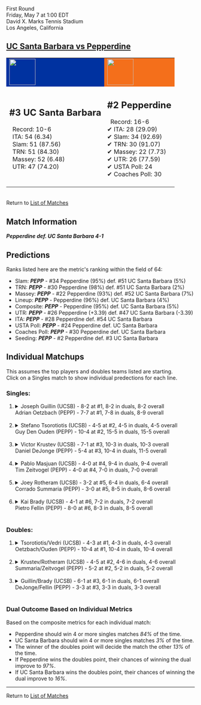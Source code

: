 First Round  
Friday, May 7 at 1:00 EDT  
David X. Marks Tennis Stadium  
Los Angeles, California  
## [UC Santa Barbara vs Pepperdine](https://www.ncaa.com/game/5833380)  

<table><tr style="background-color: #d9d9d9 !important"><td style="background-color: #0032A0 !important"><img src="https://www.ncaa.com/sites/default/files/images/logos/schools/u/uc-santa-barbara.70.png" width="70" height="70" /></td><td style="background-color: #F46F1B !important"><img src="https://www.ncaa.com/sites/default/files/images/logos/schools/p/pepperdine.70.png" width="70" height="70" /></td></tr><tr>
<td>  

<h2>#3 UC Santa Barbara</h2>  
&nbsp; Record: 10-6<br>  
&nbsp; ITA: 54 (6.34)<br>  
&nbsp; Slam: 51 (87.56)<br>  
&nbsp; TRN: 51 (84.30)<br>  
&nbsp; Massey: 52 (6.48)<br>  
&nbsp; UTR: 47 (74.20)<br>  
<br>  

</td>
<td>  

<h2>#2 Pepperdine</h2>  
&nbsp; Record: 16-6<br>  
&#10004; ITA: 28 (29.09)<br>  
&#10004; Slam: 34 (92.69)<br>  
&#10004; TRN: 30 (91.07)<br>  
&#10004; Massey: 22 (7.73)<br>  
&#10004; UTR: 26 (77.59)<br>  
&#10004; USTA Poll: 24<br>  
&#10004; Coaches Poll: 30<br>  
<br>  

</td>
</tr></table>  


<br>Return to [List of Matches](../index.md)  

## Match Information  
***Pepperdine def. UC Santa Barbara 4-1***  

## Predictions  

Ranks listed here are the metric's ranking within the field of 64:  
- Slam: ***PEPP*** - #34 Pepperdine (95%) def. #51 UC Santa Barbara (5%)  
- TRN: ***PEPP*** - #30 Pepperdine (98%) def. #51 UC Santa Barbara (2%)  
- Massey: ***PEPP*** - #22 Pepperdine (93%) def. #52 UC Santa Barbara (7%)  
- Lineup: ***PEPP*** - Pepperdine (96%) def. UC Santa Barbara (4%)  
- Composite: ***PEPP*** - Pepperdine (95%) def. UC Santa Barbara (5%)  
- UTR: ***PEPP*** - #26 Pepperdine (+3.39) def. #47 UC Santa Barbara (-3.39)  
- ITA: ***PEPP*** - #28 Pepperdine def. #54 UC Santa Barbara  
- USTA Poll: ***PEPP*** - #24 Pepperdine def. UC Santa Barbara  
- Coaches Poll: ***PEPP*** - #30 Pepperdine def. UC Santa Barbara  
- Seeding: ***PEPP*** - #2 Pepperdine def. #3 UC Santa Barbara  

## Individual Matchups  
This assumes the top players and doubles teams listed are starting.  
Click on a Singles match to show individual predections for each line.  

### Singles:  

<ol>
<li><details>
<summary markdown="span">Joseph Guillin (UCSB) - 8-2 at #1, 8-2 in duals, 8-2 overall<br>Adrian Oetzbach (PEPP) - 7-7 at #1, 7-8 in duals, 8-9 overall</summary>
<h4>Predictions</h4><ul>
<li>Slam: <b><i>UCSB</i></b> - Guillin (81%) def. Oetzbach (19%)</li>  
<li>TRN: <b><i>UCSB</i></b> - Guillin (83%) def. Oetzbach (17%)</li>  
<li>Massey: <b><i>UCSB</i></b> - Guillin (77%) def. Oetzbach (23%)</li>  
<li>UTR: <b><i>UCSB</i></b> - Guillin (75%) def. Oetzbach (25%)</li>  
<li>Composite: <b><i>UCSB</i></b> - Guillin (78%) def. Oetzbach (22%)</li>  
<li>ITA: <b><i>PEPP</i></b> - Oetzbach (5.20) def. Guillin (3.96)</li>  
</ul>
</details>&nbsp;</li>
<li><details>
<summary markdown="span">Stefano Tsorotiotis (UCSB) - 4-5 at #2, 4-5 in duals, 4-5 overall<br>Guy Den Ouden (PEPP) - 10-4 at #2, 15-5 in duals, 15-5 overall</summary>
<h4>Predictions</h4><ul>
<li>Slam: <b><i>PEPP</i></b> - Ouden (90%) def. Tsorotiotis (10%)</li>  
<li>TRN: <b><i>PEPP</i></b> - Ouden (97%) def. Tsorotiotis (3%)</li>  
<li>Massey: <b><i>PEPP</i></b> - Ouden (96%) def. Tsorotiotis (4%)</li>  
<li>UTR: <b><i>PEPP</i></b> - Ouden (96%) def. Tsorotiotis (4%)</li>  
<li>Composite: <b><i>PEPP</i></b> - Ouden (95%) def. Tsorotiotis (5%)</li>  
<li>ITA: <b><i>PEPP</i></b> - Ouden (2.60) def. Tsorotiotis (1.60)</li>  
</ul>
</details>&nbsp;</li>
<li><details>
<summary markdown="span">Victor Krustev (UCSB) - 7-1 at #3, 10-3 in duals, 10-3 overall<br>Daniel DeJonge (PEPP) - 5-4 at #3, 10-4 in duals, 11-5 overall</summary>
<h4>Predictions</h4><ul>
<li>Slam: <b><i>PEPP</i></b> - DeJonge (75%) def. Krustev (25%)</li>  
<li>TRN: <b><i>PEPP</i></b> - DeJonge (75%) def. Krustev (25%)</li>  
<li>Massey: <b><i>PEPP</i></b> - DeJonge (63%) def. Krustev (37%)</li>  
<li>UTR: <b><i>PEPP</i></b> - DeJonge (81%) def. Krustev (19%)</li>  
<li>Composite: <b><i>PEPP</i></b> - DeJonge (73%) def. Krustev (27%)</li>  
<li>ITA: <b><i>PEPP</i></b> - DeJonge (3.53) def. Krustev (2.71)</li>  
</ul>
</details>&nbsp;</li>
<li><details>
<summary markdown="span">Pablo Masjuan (UCSB) - 4-0 at #4, 9-4 in duals, 9-4 overall<br>Tim Zeitvogel (PEPP) - 4-0 at #4, 7-0 in duals, 7-0 overall</summary>
<h4>Predictions</h4><ul>
<li>Slam: <b><i>PEPP</i></b> - Zeitvogel (82%) def. Masjuan (18%)</li>  
<li>TRN: <b><i>PEPP</i></b> - Zeitvogel (82%) def. Masjuan (18%)</li>  
<li>Massey: <b><i>PEPP</i></b> - Zeitvogel (84%) def. Masjuan (16%)</li>  
<li>UTR: <b><i>PEPP</i></b> - Zeitvogel (85%) def. Masjuan (15%)</li>  
<li>Composite: <b><i>PEPP</i></b> - Zeitvogel (83%) def. Masjuan (17%)</li>  
<li>ITA: <b><i>PEPP</i></b> - Zeitvogel (4.17) def. Masjuan (2.35)</li>  
</ul>
</details>&nbsp;</li>
<li><details>
<summary markdown="span">Joey Rotheram (UCSB) - 3-2 at #5, 6-4 in duals, 6-4 overall<br>Corrado Summaria (PEPP) - 3-0 at #5, 8-5 in duals, 8-6 overall</summary>
<h4>Predictions</h4><ul>
<li>Slam: <b><i>PEPP</i></b> - Summaria (82%) def. Rotheram (18%)</li>  
<li>TRN: <b><i>PEPP</i></b> - Summaria (81%) def. Rotheram (19%)</li>  
<li>Massey: <b><i>PEPP</i></b> - Summaria (77%) def. Rotheram (23%)</li>  
<li>UTR: <b><i>PEPP</i></b> - Summaria (76%) def. Rotheram (24%)</li>  
<li>Composite: <b><i>PEPP</i></b> - Summaria (79%) def. Rotheram (21%)</li>  
<li>ITA: <b><i>UCSB</i></b> - Rotheram (1.83) def. Summaria (1.59)</li>  
</ul>
</details>&nbsp;</li>
<li><details>
<summary markdown="span">Kai Brady (UCSB) - 4-1 at #6, 7-2 in duals, 7-2 overall<br>Pietro Fellin (PEPP) - 8-0 at #6, 8-3 in duals, 8-5 overall</summary>
<h4>Predictions</h4><ul>
<li>Slam: <b><i>PEPP</i></b> - Fellin (85%) def. Brady (15%)</li>  
<li>TRN: <b><i>PEPP</i></b> - Fellin (87%) def. Brady (13%)</li>  
<li>Massey: <b><i>PEPP</i></b> - Fellin (72%) def. Brady (28%)</li>  
<li>UTR: <b><i>PEPP</i></b> - Fellin (91%) def. Brady (9%)</li>  
<li>Composite: <b><i>PEPP</i></b> - Fellin (83%) def. Brady (17%)</li>  
<li>ITA: <b><i>UCSB</i></b> - Brady (2.64) def. Fellin (2.12)</li>  
</ul>
</details>&nbsp;</li>
</ol>

### Doubles:  

<ol>
<li><details>
<summary markdown="span">Tsorotiotis/Vedri (UCSB) - 4-3 at #1, 4-3 in duals, 4-3 overall<br>Oetzbach/Ouden (PEPP) - 10-4 at #1, 10-4 in duals, 10-4 overall</summary>
<br>Sorry, we don't have any metrics for this match
</details>&nbsp;</li>
<li><details>
<summary markdown="span">Krustev/Rotheram (UCSB) - 4-5 at #2, 4-6 in duals, 4-6 overall<br>Summaria/Zeitvogel (PEPP) - 5-2 at #2, 5-2 in duals, 5-2 overall</summary>
<br>Sorry, we don't have any metrics for this match
</details>&nbsp;</li>
<li><details>
<summary markdown="span">Guillin/Brady (UCSB) - 6-1 at #3, 6-1 in duals, 6-1 overall<br>DeJonge/Fellin (PEPP) - 3-3 at #3, 3-3 in duals, 3-3 overall</summary>
<br>Sorry, we don't have any metrics for this match
</details>&nbsp;</li>
</ol>

### Dual Outcome Based on Individual Metrics  
  
Based on the composite metrics for each individual match:  
- Pepperdine should win 4 or more singles matches _84%_ of the time.  
- UC Santa Barbara should win 4 or more singles matches _3%_ of the time.  
- The winner of the doubles point will decide the match the other _13%_ of the time.  
- If Pepperdine wins the doubles point, their chances of winning the dual improve to _97%_.  
- If UC Santa Barbara wins the doubles point, their chances of winning the dual improve to _16%_.  
  
------

Return to [List of Matches](../index.md)  
